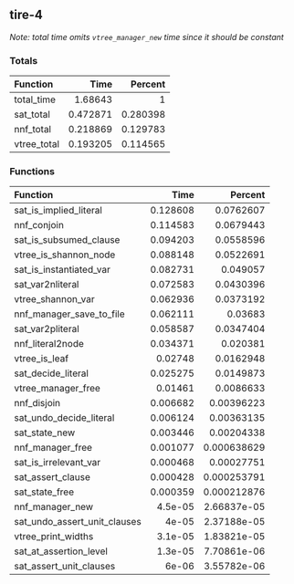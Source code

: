 ## tire-4

*Note: total time omits `vtree_manager_new` time since it should be constant*

### Totals

| Function    |     Time |   Percent |
|:------------|---------:|----------:|
| total_time  | 1.68643  |  1        |
| sat_total   | 0.472871 |  0.280398 |
| nnf_total   | 0.218869 |  0.129783 |
| vtree_total | 0.193205 |  0.114565 |

### Functions

| Function                     |     Time |     Percent |
|:-----------------------------|---------:|------------:|
| sat_is_implied_literal       | 0.128608 | 0.0762607   |
| nnf_conjoin                  | 0.114583 | 0.0679443   |
| sat_is_subsumed_clause       | 0.094203 | 0.0558596   |
| vtree_is_shannon_node        | 0.088148 | 0.0522691   |
| sat_is_instantiated_var      | 0.082731 | 0.049057    |
| sat_var2nliteral             | 0.072583 | 0.0430396   |
| vtree_shannon_var            | 0.062936 | 0.0373192   |
| nnf_manager_save_to_file     | 0.062111 | 0.03683     |
| sat_var2pliteral             | 0.058587 | 0.0347404   |
| nnf_literal2node             | 0.034371 | 0.020381    |
| vtree_is_leaf                | 0.02748  | 0.0162948   |
| sat_decide_literal           | 0.025275 | 0.0149873   |
| vtree_manager_free           | 0.01461  | 0.0086633   |
| nnf_disjoin                  | 0.006682 | 0.00396223  |
| sat_undo_decide_literal      | 0.006124 | 0.00363135  |
| sat_state_new                | 0.003446 | 0.00204338  |
| nnf_manager_free             | 0.001077 | 0.000638629 |
| sat_is_irrelevant_var        | 0.000468 | 0.00027751  |
| sat_assert_clause            | 0.000428 | 0.000253791 |
| sat_state_free               | 0.000359 | 0.000212876 |
| nnf_manager_new              | 4.5e-05  | 2.66837e-05 |
| sat_undo_assert_unit_clauses | 4e-05    | 2.37188e-05 |
| vtree_print_widths           | 3.1e-05  | 1.83821e-05 |
| sat_at_assertion_level       | 1.3e-05  | 7.70861e-06 |
| sat_assert_unit_clauses      | 6e-06    | 3.55782e-06 |
